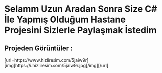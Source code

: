 <h1> Selamm Uzun Aradan Sonra Size C# İle Yapmış Olduğum Hastane Projesini Sizlerle Paylaşmak İstedim</h1>

<h2> Projeden Görüntüler : </h2>
[url=https://www.hizliresim.com/5jaiw9r][img]https://i.hizliresim.com/5jaiw9r.jpg[/img][/url]
